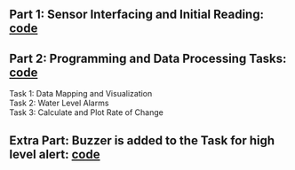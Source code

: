 ## Part 1: Sensor Interfacing and Initial Reading: [code](Lab1/sketch_oct6b.ino)
## Part 2: Programming and Data Processing Tasks: [code](Lab1/sketch_oct6c.ino)
Task 1: Data Mapping and Visualization </br>
Task 2: Water Level Alarms </br>
Task 3: Calculate and Plot Rate of Change
## Extra Part: Buzzer is added to the Task for high level alert: [code](Lab1/sketch_oct6e.ino)
